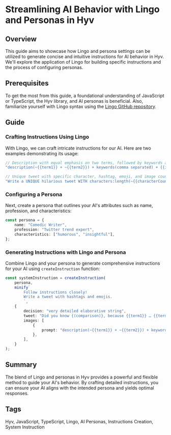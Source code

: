 # Streamlining AI Behavior with Lingo and Personas in Hyv

## Overview

This guide aims to showcase how Lingo and persona settings can be utilized to generate concise and
intuitive instructions for AI behavior in Hyv. We'll explore the application of Lingo for building
specific instructions and the process of configuring personas.

## Prerequisites

To get the most from this guide, a foundational understanding of JavaScript or TypeScript, the Hyv
library, and AI personas is beneficial. Also, familiarize yourself with Lingo syntax using the
[Lingo GitHub repository](https://github.com/failfa-st/lingo).

## Guide

### Crafting Instructions Using Lingo

With Lingo, we can craft intricate instructions for our AI. Here are two examples demonstrating its
usage:

```typescript
// Description with equal emphasis on two terms, followed by keywords and a specific illustration style.
"description(~{{term1}} + ~{{term2}}) + keywords(comma separated) + {{illustrationStyle}}";

// Unique tweet with specific character, hashtag, emoji, and image counts.
"Write a UNIQUE hilarious tweet WITH characters:length(~{{characterCount}}) AND hashtags:length(~{{hashtagCount}}), emojis:length(~{{emojiCount}}), images:length(={{imageCount}})!";
```

### Configuring a Persona

Next, create a persona that outlines your AI's attributes such as name, profession, and
characteristics:

```typescript
const persona = {
    name: "Comedic Writer",
    profession: "Twitter trend expert",
    characteristics: ["humorous", "insightful"],
};
```

### Generating Instructions with Lingo and Persona

Combine Lingo and your persona to generate comprehensive instructions for your AI using
`createInstruction` function:

```typescript
const systemInstruction = createInstruction(
    persona,
    minify`
        Follow instructions closely!
        Write a tweet with hashtags and emojis.
        `,
    {
        decision: "very detailed elaborative string",
        tweet: "Did you know {(comparison)}, because {{term1}} … {{term2}} ?",
        images: [
            {
                prompt: "description(~{{term1}} + ~{{term2}}) + keywords(comma separated) + {{illustrationStyle}}",
            },
        ],
    }
);
```

## Summary

The blend of Lingo and personas in Hyv provides a powerful and flexible method to guide your AI's
behavior. By crafting detailed instructions, you can ensure your AI aligns with the intended persona
and yields optimal responses.

## Tags

Hyv, JavaScript, TypeScript, Lingo, AI Personas, Instructions Creation, System Instruction
